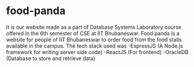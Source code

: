 # food-panda
It is our website made as a part of Database Systems Laboratory course offered in the 6th semester of CSE at IIT Bhubaneswar.
Food panda is a website for people of IIT Bhubaneswar to order food from the food stalls available in the campus.
The tech stack used was
-ExpressJS (A Node.js framework for writing server side code)
-ReactJS (For frontend)
-OracleDB (Database to store and retrieve data)
